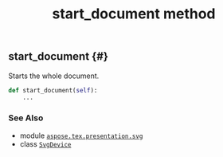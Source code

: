 ﻿---
title: start_document method
second_title: Aspose.TeX for Python via .NET API References
description: 
type: docs
weight: 160
url: /python-net/aspose.tex.presentation.svg/svgdevice/start_document/
is_root: false
---

## start_document {#}

Starts the whole document.



```python
def start_document(self):
    ...
```





### See Also
* module [`aspose.tex.presentation.svg`](../../)
* class [`SvgDevice`](/tex/python-net/aspose.tex.presentation.svg/svgdevice)
